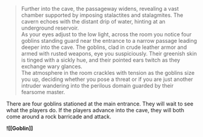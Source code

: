 >Further into the cave, the passageway widens, revealing a vast chamber supported by imposing stalactites and stalagmites. The cavern echoes with the distant drip of water, hinting at an underground reservoir.
><br>As your eyes adjust to the low light, across the room you notice four goblins standing guard near the entrance to a narrow passage leading deeper into the cave. The goblins, clad in crude leather armor and armed with rusted weapons, eye you suspiciously. Their greenish skin is tinged with a sickly hue, and their pointed ears twitch as they exchange wary glances.
><br>The atmosphere in the room crackles with tension as the goblins size you up, deciding whether you pose a threat or if you are just another intruder wandering into the perilous domain guarded by their fearsome master.

There are four goblins stationed at the main entrance. They will wait to see what the players do. If the players advance into the cave, they will both come around a rock barricade and attack.

**![[Goblin]]**
